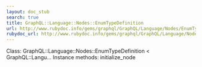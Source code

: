 ```yaml
---
layout: doc_stub
search: true
title: GraphQL::Language::Nodes::EnumTypeDefinition
url: http://www.rubydoc.info/gems/graphql/GraphQL/Language/Nodes/EnumTypeDefinition
rubydoc_url: http://www.rubydoc.info/gems/graphql/GraphQL/Language/Nodes/EnumTypeDefinition
---
```


Class: GraphQL::Language::Nodes::EnumTypeDefinition < GraphQL::Langu...
Instance methods:
initialize_node

